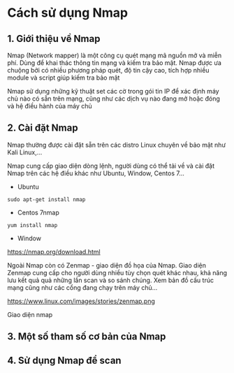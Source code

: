 # Cách sử dụng Nmap

## 1. Giới thiệu về Nmap

Nmap (Network mapper) là một công cụ quét mạng mã nguồn mở và miễn phí. Dùng để khai thác thông tin mạng và kiếm tra bảo mật. Nmap được ưa chuộng bởi có nhiều phương pháp quét, độ tin cậy cao, tích hợp nhiều module và script giúp kiếm tra bảo mật

Nmap sử dụng những kỹ thuật set các cờ trong gói tin IP để xác định máy chủ nào có sẵn trên mạng, cũng như các dịch vụ nào đang mở hoặc đóng và hệ điều hành của máy chủ



## 2. Cài đặt Nmap

Nmap thường được cài đặt sẵn trên các distro Linux chuyên về bảo mật như Kali Linux,...

Nmap cung cấp giao diện dòng lệnh, người dùng có thể tải về và cài đặt Nmap trên các hệ điều khác như Ubuntu, Window, Centos 7...

  + Ubuntu
  ```
  sudo apt-get install nmap
  ```
  
  + Centos 7nmap
  ```
  yum install nmap
  ```
  
  + Window
  
   https://nmap.org/download.html
   
 Ngoài Nmap còn có Zenmap - giao diện đồ họa của Nmap. Giao diện Zenmap cung cấp cho người dùng nhiều tùy chọn quét khác nhau, khả năng lưu kết quả quả những lần scan và so sánh chúng. Xem bản đồ cấu trúc mạng cũng như các cổng đang chạy trên máy chủ...
 
 https://www.linux.com/images/stories/zenmap.png
 
 Giao diện nmap

## 3. Một số tham số cơ bản của Nmap

## 4. Sử dụng Nmap để scan

